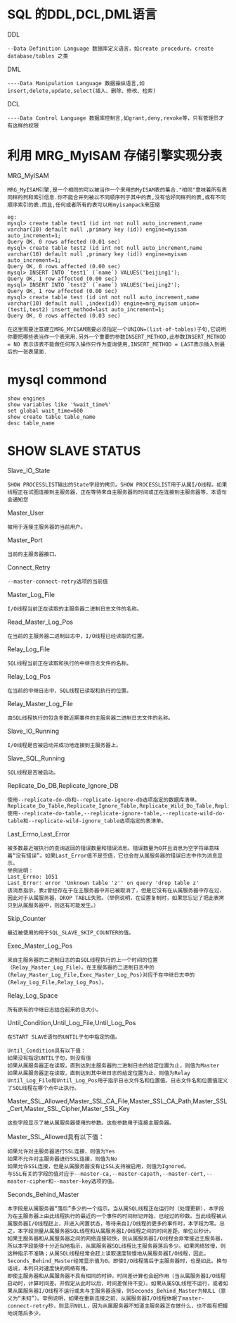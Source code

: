 # SQL 的DDL,DCL,DML语言
DDL

    --Data Definition Language 数据库定义语言，如create procedure，create database/tables 之类

DML

    ----Data Manipulation Language 数据操纵语言,如insert,delete,update,select(插入、删除、修改、检索)

DCL

    ----Data Control Language 数据库控制言,如grant,deny,revoke等，只有管理员才有这样的权限

# 利用 MRG_MyISAM 存储引擎实现分表
MRG\_MyISAM

    MRG_MyISAM引擎,是一个相同的可以被当作一个来用的MyISAM表的集合."相同"意味着所有表同样的列和索引信息.你不能合并列被以不同顺序列于其中的表,没有恰好同样列的表,或有不同顺序索引的表.而且,任何或者所有的表可以用myisampack来压缩

    eg:
    mysql> create table test1 (id int not null auto_increment,name varchar(10) default null ,primary key (id)) engine=myisam auto_increment=1;            
    Query OK, 0 rows affected (0.01 sec)
    mysql> create table test2 (id int not null auto_increment,name varchar(10) default null ,primary key (id)) engine=myisam auto_increment=1; 
    Query OK, 0 rows affected (0.00 sec)
    mysql> INSERT INTO `test1` (`name`) VALUES('beijing1');   
    Query OK, 1 row affected (0.00 sec)
    mysql> INSERT INTO `test2` (`name`) VALUES('beijing2'); 
    Query OK, 1 row affected (0.00 sec)
    mysql> create table test (id int not null auto_increment,name varchar(10) default null ,index(id)) engine=mrg_myisam union=(test1,test2) insert_method=last auto_increment=1;
    Query OK, 0 rows affected (0.03 sec)

    在这里需要注意建立MRG_MYISAM需要必须指定一个UNION=(list-of-tables)子句,它说明你要把哪些表当作一个表来用.另外一个重要的参数INSERT_METHOD,此参数INSERT_METHOD = NO 表示该表不能做任何写入操作只作为查询使用,INSERT_METHOD = LAST表示插入到最后的一张表里面.

# mysql commond

    show engines
    show variables like '%wait_time%'
    set global wait_time=600
    show create table table_name
    desc table_name

# SHOW SLAVE STATUS 
Slave\_IO\_State

    SHOW PROCESSLIST输出的State字段的拷贝。SHOW PROCESSLIST用于从属I/O线程。如果线程正在试图连接到主服务器，正在等待来自主服务器的时间或正在连接到主服务器等，本语句会通知您

Master\_User

    被用于连接主服务器的当前用户。

Master\_Port

    当前的主服务器接口。

Connect\_Retry

    --master-connect-retry选项的当前值

Master\_Log\_File

    I/O线程当前正在读取的主服务器二进制日志文件的名称。

Read\_Master\_Log\_Pos

    在当前的主服务器二进制日志中，I/O线程已经读取的位置。

Relay\_Log\_File

    SQL线程当前正在读取和执行的中继日志文件的名称。

Relay\_Log\_Pos

    在当前的中继日志中，SQL线程已读取和执行的位置。

Relay\_Master\_Log\_File

    由SQL线程执行的包含多数近期事件的主服务器二进制日志文件的名称。

Slave\_IO\_Running

    I/O线程是否被启动并成功地连接到主服务器上。

Slave\_SQL\_Running

    SQL线程是否被启动。

Replicate\_Do\_DB,Replicate\_Ignore\_DB

    使用--replicate-do-db和--replicate-ignore-db选项指定的数据库清单。
    Replicate_Do_Table,Replicate_Ignore_Table,Replicate_Wild_Do_Table,Replicate_Wild_Ignore_Table
    使用--replicate-do-table,--replicate-ignore-table,--replicate-wild-do-table和--replicate-wild-ignore_table选项指定的表清单。

Last\_Errno,Last\_Error

    被多数最近被执行的查询返回的错误数量和错误消息。错误数量为0并且消息为空字符串意味着“没有错误”。如果Last_Error值不是空值，它也会在从属服务器的错误日志中作为消息显示。
    举例说明：
    Last_Errno: 1051
    Last_Error: error 'Unknown table 'z'' on query 'drop table z'
    该消息指示，表z曾经存在于在主服务器中并已被取消了，但是它没有在从属服务器中存在过，因此对于从属服务器，DROP TABLE失败。（举例说明，在设置复制时，如果您忘记了把此表拷贝到从属服务器中，则这有可能发生。）

Skip\_Counter

    最近被使用的用于SQL_SLAVE_SKIP_COUNTER的值。

Exec\_Master\_Log\_Pos

    来自主服务器的二进制日志的由SQL线程执行的上一个时间的位置（Relay_Master_Log_File）。在主服务器的二进制日志中的(Relay_Master_Log_File,Exec_Master_Log_Pos)对应于在中继日志中的(Relay_Log_File,Relay_Log_Pos)。

Relay\_Log\_Space

    所有原有的中继日志结合起来的总大小。

Until\_Condition,Until\_Log\_File,Until\_Log\_Pos

    在START SLAVE语句的UNTIL子句中指定的值。

    Until_Condition具有以下值：
    如果没有指定UNTIL子句，则没有值
    如果从属服务器正在读取，直到达到主服务器的二进制日志的给定位置为止，则值为Master
    如果从属服务器正在读取，直到达到其中继日志的给定位置为止，则值为Relay
    Until_Log_File和Until_Log_Pos用于指示日志文件名和位置值。日志文件名和位置值定义了SQL线程在哪个点中止执行。

Master\_SSL\_Allowed,Master\_SSL\_CA\_File,Master\_SSL\_CA\_Path,Master\_SSL\_Cert,Master\_SSL\_Cipher,Master\_SSL\_Key

    这些字段显示了被从属服务器使用的参数。这些参数用于连接主服务器。

Master\_SSL\_Allowed具有以下值：

    如果允许对主服务器进行SSL连接，则值为Yes
    如果不允许对主服务器进行SSL连接，则值为No
    如果允许SSL连接，但是从属服务器没有让SSL支持被启用，则值为Ignored。
    与SSL有关的字段的值对应于--master-ca,--master-capath,--master-cert,--master-cipher和--master-key选项的值。

Seconds\_Behind\_Master

    本字段是从属服务器“落后”多少的一个指示。当从属SQL线程正在运行时（处理更新），本字段为在主服务器上由此线程执行的最近的一个事件的时间标记开始，已经过的秒数。当此线程被从属服务器I/O线程赶上，并进入闲置状态，等待来自I/O线程的更多的事件时，本字段为零。总之，本字段测量从属服务器SQL线程和从属服务器I/O线程之间的时间差距，单位以秒计。
    如果主服务器和从属服务器之间的网络连接较快，则从属服务器I/O线程会非常接近主服务器，所以本字段能够十分近似地指示，从属服务器SQL线程比主服务器落后多少。如果网络较慢，则这种指示不准确；从属SQL线程经常会赶上读取速度较慢地从属服务器I/O线程，因此，Seconds_Behind_Master经常显示值为0。即使I/O线程落后于主服务器时，也是如此。换句话说，本列只对速度快的网络有用。
    即使主服务器和从属服务器不具有相同的时钟，时间差计算也会起作用（当从属服务器I/O线程启动时，计算时间差。并假定从此时以后，时间差保持不变）。如果从属SQL线程不运行，或者如果从属服务器I/O线程不运行或未与主服务器连接，则Seconds_Behind_Master为NULL（意义为“未知”）。举例说明，如果在重新连接之前，从属服务器I/O线程休眠了master-connect-retry秒，则显示NULL，因为从属服务器不知道主服务器正在做什么，也不能有把握地说落后多少。
